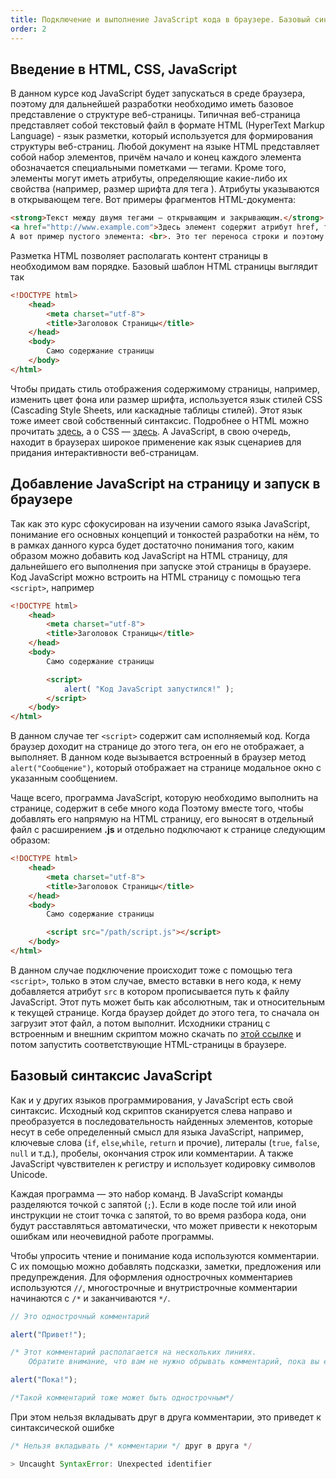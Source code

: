 ```yaml
---
title: Подключение и выполнение JavaScript кода в браузере. Базовый синтаксис языка
order: 2
---
```


## Введение в HTML, CSS, JavaScript

В данном курсе код JavaScript будет запускаться в среде браузера, поэтому для дальнейшей разработки необходимо иметь базовое представление о структуре веб-страницы. Типичная веб-страница представляет собой текстовый файл в формате HTML (HyperText Markup Language) - язык разметки, который используется для формирования структуры веб-страниц. Любой документ на языке HTML представляет собой набор элементов, причём начало и конец каждого элемента обозначается специальными пометками — тегами. Кроме того, элементы могут иметь атрибуты, определяющие какие-либо их свойства (например, размер шрифта для тега <font>). Атрибуты указываются в открывающем теге. Вот примеры фрагментов HTML-документа:

```html
<strong>Текст между двумя тегами — открывающим и закрывающим.</strong>
<a href="http://www.example.com">Здесь элемент содержит атрибут href, то есть гиперссылку.</a>
А вот пример пустого элемента: <br>. Это тег переноса строки и поэтому у него нет ни содержания, ни закрывающего тега.
```

Разметка HTML позволяет располагать контент страницы в необходимом вам порядке. Базовый шаблон HTML страницы выглядит так

```html
<!DOCTYPE html>
    <head>
        <meta charset="utf-8">
        <title>Заголовок Страницы</title>
    </head>
    <body>
        Само содержание страницы
    </body>
</html>
```

Чтобы придать стиль отображения содержимому страницы, например, изменить цвет фона или размер шрифта, используется язык стилей CSS (Cascading Style Sheets, или каскадные таблицы стилей). Этот язык тоже имеет свой собственный синтаксис. Подробнее о HTML можно прочитать [здесь](https://developer.mozilla.org/ru/docs/Learn/HTML), а о CSS — [здесь](https://developer.mozilla.org/ru/docs/Learn/CSS). А JavaScript, в свою очередь, находит в браузерах широкое применение как язык сценариев для придания интерактивности веб-страницам.

## Добавление JavaScript на страницу и запуск в браузере

Так как это курс сфокусирован на изучении самого языка JavaScript, понимание его основных концепций и тонкостей разработки на нём, то в рамках данного курса будет достаточно понимания того, каким образом можно добавить код JavaScript на HTML страницу, для дальнейшего его выполнения при запуске этой страницы в браузере. Код JavaScript можно встроить на HTML страницу с помощью тега `<script>`, например

```html
<!DOCTYPE html>
    <head>
        <meta charset="utf-8">
        <title>Заголовок Страницы</title>
    </head>
    <body>
        Само содержание страницы

        <script>
            alert( "Код JavaScript запустился!" );
        </script>
    </body>
</html>
```

В данном случае тег `<script>` содержит сам исполняемый код. Когда браузер доходит на странице до этого тега, он его не отображает, а выполняет. В данном коде вызывается встроенный в браузер метод `alert("Сообщение")`, который отображает на странице модальное окно с указанным сообщением.

Чаще всего, программа JavaScript, которую необходимо выполнить на странице, содержит в себе много кода Поэтому вместе того, чтобы добавлять его напрямую на HTML страницу, его выносят в отдельный файл с расширением **.js** и отдельно подключают к странице следующим образом:

```html
<!DOCTYPE html>
    <head>
        <meta charset="utf-8">
        <title>Заголовок Страницы</title>
    </head>
    <body>
        Само содержание страницы

        <script src="/path/script.js"></script>
    </body>
</html>
```

В данном случае подключение происходит тоже с помощью тега `<script>`, только в этом случае, вместо вставки в него кода, к нему добавляется атрибут `src` в котором прописывается путь к файлу JavaScript. Этот путь может быть как абсолютным, так и относительным к текущей странице. Когда браузер дойдет до этого тега, то сначала он загрузит этот файл, а потом выполнит. Исходники страниц с встроенным и внешним скриптом можно скачать по [этой ссылке](/source_code/intro/programm_launch.zip) и потом запустить соответствующие HTML-страницы в браузере.

## Базовый синтаксис JavaScript

Как и у других языков программирования, у JavaScript есть свой синтаксис. Исходный код скриптов сканируется слева направо и преобразуется в последовательность найденных элементов, которые несут в себе определенный смысл для языка JavaScript, например, ключевые слова (`if`, `else`,`while`, `return` и прочие), литералы (`true`, `false`, `null` и т.д.), пробелы, окончания строк или комментарии. А также JavaScript чувствителен к регистру и использует кодировку символов Unicode.

Каждая программа — это набор команд. В JavaScript команды разделяются точкой с запятой (`;`). Если в коде после той или иной инструкции не стоит точка с запятой, то во время разбора кода, они будут расставляться автоматически, что может привести к некоторым ошибкам или неочевидной работе программы.

Чтобы упросить чтение и понимание кода используются комментарии. С их помощью можно добавлять подсказки, заметки, предложения или предупреждения. Для оформления однострочных комментариев используются `//`, многострочные и внутристрочные комментарии начинаются с `/*` и заканчиваются `*/`.

```javascript
// Это однострочный комментарий

alert("Привет!");

/* Этот комментарий располагается на нескольких линиях.
    Обратите внимание, что вам не нужно обрывать комментарий, пока вы его не закончите*/

alert("Пока!");

/*Такой комментарий тоже может быть однострочным*/
```

При этом нельзя вкладывать друг в друга комментарии, это приведет к синтаксической ошибке

```javascript
/* Нельзя вкладывать /* комментарии */ друг в друга */

> Uncaught SyntaxError: Unexpected identifier
```
